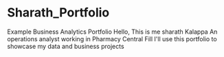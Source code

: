# Sharath_Portfolio
Example Business Analytics Portfolio
Hello, This is me sharath Kalappa
An operations analyst working in Pharmacy Central Fill
I'll use this portfolio to showcase my data and business projects
